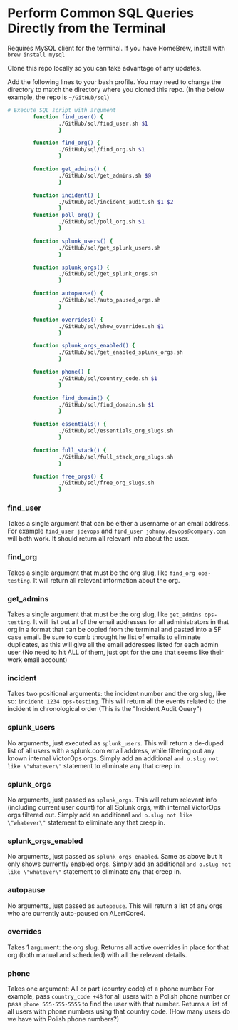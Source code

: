 # Perform Common SQL Queries Directly from the Terminal

Requires MySQL client for the terminal.  If you have HomeBrew, install with `brew install mysql`

Clone this repo locally so you can take advantage of any updates.

Add the following lines to your bash profile.  You may need to change the directory to match the directory where you cloned this repo.  (In the below example, the repo is `~/GitHub/sql`)


```bash
# Execute SQL script with argument
        function find_user() {
                ./GitHub/sql/find_user.sh $1
                }

        function find_org() {
                ./GitHub/sql/find_org.sh $1
                }

        function get_admins() {
                ./GitHub/sql/get_admins.sh $@
                }

        function incident() {
                ./GitHub/sql/incident_audit.sh $1 $2
                }
        function poll_org() {
                ./GitHub/sql/poll_org.sh $1
                }

        function splunk_users() {
                ./GitHub/sql/get_splunk_users.sh
                }

        function splunk_orgs() {
                ./GitHub/sql/get_splunk_orgs.sh
                }

        function autopause() {
                ./GitHub/sql/auto_paused_orgs.sh
                }

        function overrides() {
                ./GitHub/sql/show_overrides.sh $1
                }

        function splunk_orgs_enabled() {
                ./GitHub/sql/get_enabled_splunk_orgs.sh
                }

        function phone() {
                ./GitHub/sql/country_code.sh $1
                }

        function find_domain() {
                ./GitHub/sql/find_domain.sh $1
                }

        function essentials() {
                ./GitHub/sql/essentials_org_slugs.sh
                }

        function full_stack() {
                ./GitHub/sql/full_stack_org_slugs.sh
                }

        function free_orgs() {
                ./GitHub/sql/free_org_slugs.sh
                }


```

### find_user
Takes a single argument that can be either a username or an email address.  For example `find_user jdevops` and `find_user johnny.devops@company.com` will both work.  It should return all relevant info about the user.

### find_org
Takes a single argument that must be the org slug, like `find_org ops-testing`.  It will return all relevant information about the org.

### get_admins
Takes a single argument that must be the org slug, like `get_admins ops-testing`.  It will list out all of the email addresses for all administrators in that org in a format that can be copied from the terminal and pasted into a SF case email.  Be sure to comb throught he list of emails to eliminate duplicates, as this will give all the email addresses listed for each admin user (No need to hit ALL of them, just opt for the one that seems like their work email account)

### incident
Takes two positional arguments: the incident number and the org slug, like so: `incident 1234 ops-testing`.  This will return all the events related to the incident in chronological order (This is the "Incident Audit Query")

### splunk_users
No arguments, just executed as `splunk_users`.  This will return a de-duped list of all users with a splunk.com email address, while filtering out any known internal VictorOps orgs.  Simply add an additional `and o.slug not like \"whatever\"` statement to eliminate any that creep in.

### splunk_orgs
No arguments, just passed as `splunk_orgs`.  This will return relevant info (including current user count) for all Splunk orgs, with internal VictorOps orgs filtered out. Simply add an additional `and o.slug not like \"whatever\"` statement to eliminate any that creep in.

### splunk_orgs_enabled
No arguments, just passed as `splunk_orgs_enabled`.  Same as above but it only shows currently enabled orgs. Simply add an additional `and o.slug not like \"whatever\"` statement to eliminate any that creep in.

### autopause
No arguments, just passed as `autopause`.  This will return a list of any orgs who are currently auto-paused on ALertCore4.

### overrides
Takes 1 argument: the org slug.  Returns all active overrides in place for that org (both manual and scheduled) with all the relevant details.

### phone
Takes one argument: All or part (country code) of a phone number For example, pass `country_code +48` for all users with a Polish phone number or pass `phone 555-555-5555` to find the user with that number.  Returns a list of all users with phone numbers using that country code.  (How many users do we have with Polish phone numbers?)
